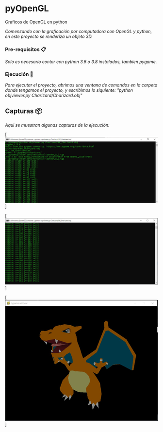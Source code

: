 # pyOpenGL
Graficos de OpenGL en python 

_Comenzando con la graficación por computadora con OpenGL y python, en este proyecto se renderiza un objeto 3D._

### Pre-requisitos 📋

_Solo es necesario contar con python 3.6 o 3.8 instalados, tambien pygame._


### Ejecución 🔧

_Para ejecutar el proyecto, abrimos una ventana de comandos en la carpeta donde tengamos el proyecto, y escribimos lo siquiente:_
_"python objviewer.py Charizard/Charizard.obj"_

## Capturas 📦

_Aqui se muestran algunas capturas de la ejecución:_

[![Comando Inicial](https://github.com/kiidees/pyOpenGL/blob/master/img/cmd0.jpg)]

[![Resultados en puntos de los 3 ejes cartesianos](https://github.com/kiidees/pyOpenGL/blob/master/img/cmd.jpg)]

[![Ventana de ejecución](https://github.com/kiidees/pyOpenGL/blob/master/img/ventana.jpg)]
